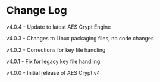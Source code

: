 # Change Log

v4.0.4
    - Update to latest AES Crypt Engine

v4.0.3
    - Changes to Linux packaging files; no code changes

v4.0.2
    - Corrections for key file handling

v4.0.1
    - Fix for legacy key file handling

v4.0.0
    - Initial release of AES Crypt v4
